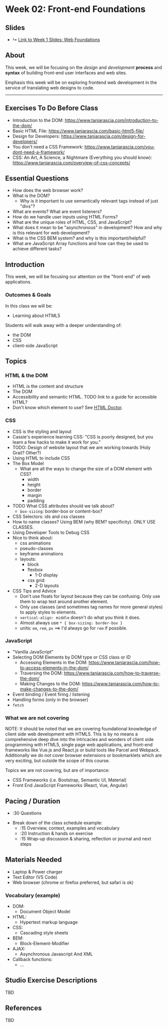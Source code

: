 # Week 02: Front-end Foundations

## Slides
* ↳ [Link to Week 1 Slides: Web Foundations](https://docs.google.com/presentation/d/1XIUdrdMb3u-Duhg9I7kL0kJz1uhQUeRylDFYlX5dfeg/edit?usp=sharing)

## About

This week, we will be focusing on the *design* and *development* **process** and **syntax** of building front-end user interfaces and web sites. 

Emphasis this week will be on exploring frontend web development in the service of translating web designs to code. 



*** 

## Exercises To Do Before Class
<!-- What materials (readings, tasks, exercises) should students complete before class to be prepared for the lesson. -->

* Introduction to the DOM: https://www.taniarascia.com/introduction-to-the-dom/
* Basic HTML File: https://www.taniarascia.com/basic-html5-file/
* Design for Developers: https://www.taniarascia.com/design-for-developers/
* You don't need a CSS Framework: https://www.taniarascia.com/you-dont-need-a-framework/
* CSS: An Art, A Science, a Nightmare (Everything you should know): https://www.taniarascia.com/overview-of-css-concepts/

## Essential Questions

- How does the web browser work?
- What is the DOM? 
  - Why is it important to use semantically relevant tags instead of just "divs"?
- What are events? What are event listeners?
- How do we handle user inputs using HTML Forms? 
- What are the unique roles of HTML, CSS, and JavaScript?
- What does it mean to be "asynchronous" in development? How and why is this relevant for web development?
- What is the CSS BEM system? and why is this important/helpful?
- What are JavaScript Array functions and how can they be used to achieve different tasks?


## Introduction
This week, we will be focusing our attention on the "front-end" of web applications. 


### Outcomes & Goals

In this class we will be:
* Learning about HTML5

Students will walk away with a deeper understanding of:
*  the DOM
*  CSS 
*  client-side JavaScript


## Topics
<!-- This section can have many subheaders (h3's). This should list all of the topic areas, (e.g. Git, Using the command line), with links to guides and references.  -->

### HTML & the DOM
- HTML is the content and structure
- The DOM 
- Accessibility and semantic HTML. TODO link to a guide for accessible HTML?
- Don't know which element to use? See [HTML Doctor](http://html5doctor.com/).

### CSS
- CSS is the styling and layout
- Cassie's experience learning CSS: "CSS is poorly designed, but you learn a few hacks to make it work for you."
- TODO: Design of website layout that we are working towards (Holy Grail? Other?)
- Using HTML to include CSS
- The Box Model
  - What are all the ways to change the size of a DOM element with CSS?
    - width
    - height
    - border
    - margin
    - padding
- TODO What CSS attributes should we talk about?
  - `box-sizing`: border-box or content-box?
- CSS Selectors: ids and css classes
- How to name classes? Using BEM (why BEM? specificity). ONLY USE CLASSES. 
- Using Developer Tools to Debug CSS
- Nice to think about:
  - css animations
  - pseudo-classes
  - keyframe animations
  - layouts:
    - block
    - flexbox
      - 1-D display
    - css grid:
      - 2-D layouts
- CSS Tips and Advice
  - Don't use floats for layout because they can be confusing. Only use them to wrap text around another element.
  - Only use classes (and sometimes tag names for more general styles) to apply styles to elements.
  - `vertical-align: middle` doesn't do what you think it does.
  - Almost always use `* { box-sizing: border-box }`
  - units: `em`, `rem`, `px` ==> I'd always go for `rem` if possible.

### JavaScript
- "Vanilla JavaScript"
- Selecting DOM Elements by DOM type or CSS class or ID
  - Accessing Elements in the DOM: https://www.taniarascia.com/how-to-access-elements-in-the-dom/
  - Traversing the DOM: https://www.taniarascia.com/how-to-traverse-the-dom/
  - Making Changes to the DOM: https://www.taniarascia.com/how-to-make-changes-to-the-dom/
- Event binding / Event firing / listening
- Handling forms (only in the browser)
- `fetch`


### What we are not covering

NOTE: It should be noted that we are covering foundational knowledge of client side web development with HTML5. This is by no means a comprehensive deep dive into the intricacies and wonders of client side programming with HTML5, single page web applications, and front-end frameworks like Vue.js and React.js or build tools like Parcel and Webpack. Additionally we do not cover browser extensions or bookmarklets which are very exciting, but outside the scope of this course. 

Topics we are not covering, but are of importance:
* CSS Frameworks (i.e. Bootstrap, Semantic UI, Material)
* Front End JavaScript Frameworks (React, Vue, Angular)


## Pacing / Duration
- :30 Questions
<!-- Number of total hours the class session will take. Please try to take into account transition time between instruction and hands on exercises if any prep is necessary. -->

- Break down of the class schedule example: 
  - :15 Overview, context, examples and vocabulary 
  - :20 Instruction & hands on exercise 
  - :15 Wrap-up discussion & sharing, reflection or journal and next steps

## Materials Needed
<!-- What hardware, software, or other materials will students or teachers need for lessons. -->

* Laptop & Power charger
* Text Editor (VS Code)
* Web browser (chrome or firefox preferred, but safari is ok)


### Vocabulary (example)
* DOM:
  * Document Object Model
* HTML:
  * Hypertext markup language
* CSS:
  * Cascading style sheets
* BEM:
  * Block-Element-Modifier
* AJAX:
  * Asynchronous Javascript And XML
* Callback functions:
  * ...

## Studio Exercise Descriptions
<!-- Descriptions of each exercise or phase of class. Similar to pacing but with more description of steps. -->

TBD

## References
<!-- Include any sources cited, but not directly linked in the unit. -->

TBD

<!-- 
### Lecture
* Focus on the "front-end":
  * HTML5: HTML, CSS, JavaScript
  * Layout: DOM and CSS
  * CSS Best practices using BEM
  * Adding Interactivity with Javascript

### Studio:

### Assignment
* Add interactivity using JavaScript to your Week 1 assignment. Feel free to use "vanilla" JavaScript or to use p5.js.
* Add styling using CSS and BEM conventions.
* Push your project to a repository on GitHub
* Deploy to Glitch by importing from GitHub
 -->


 <!-- 
 
 ### Lecture
* Focus on the "back-end":
  * Programming a server Node.js
  * Making programming a server easier with Express.js
  * Client-server communication: AJAX, RESTful APIs
  * Making API requests with Postman

### Studio
### Assignment
* Build on your previous work.
* Create an API using Express.js. 
* Use AJAX to fetch data from your API.
* Update your HTML with the fetched data.
* Deploy to Glitch
  -->